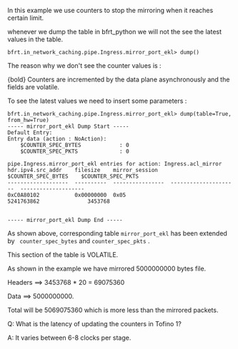In this example we use counters to stop the mirroring when it reaches certain limit. 

whenever we dump the table in bfrt_python we will not the see the latest values in the table. 

```
bfrt.in_network_caching.pipe.Ingress.mirror_port_ekl> dump()
```

The reason why we don't see the counter values is : 

{bold} Counters are incremented by the data plane asynchronously and the fields are volatile. 


To see the latest values we need to insert some parameters : 
```
bfrt.in_network_caching.pipe.Ingress.mirror_port_ekl> dump(table=True, from_hw=True)
----- mirror_port_ekl Dump Start -----
Default Entry:
Entry data (action : NoAction):
    $COUNTER_SPEC_BYTES            : 0
    $COUNTER_SPEC_PKTS             : 0

pipe.Ingress.mirror_port_ekl entries for action: Ingress.acl_mirror
hdr.ipv4.src_addr    filesize    mirror_session      $COUNTER_SPEC_BYTES    $COUNTER_SPEC_PKTS
-------------------  ----------  ----------------  ---------------------  --------------------
0xC0A80102           0x00000000  0x05                         5241763862               3453768


----- mirror_port_ekl Dump End -----
```

As shown above, corresponding table ```mirror_port_ekl``` has been extended by ``` counter_spec_bytes``` and ``` counter_spec_pkts ``` . 

This section of the table is VOLATILE. 

As shown in the example we have mirrored 5000000000 bytes file.

Headers ==> 3453768 * 20 = 69075360

Data    ==> 5000000000. 

Total will be 5069075360 which is more less than the mirrored packets. 

Q: What is the latency of updating the counters in Tofino 1? 

A: It varies between 6-8 clocks per stage.  





